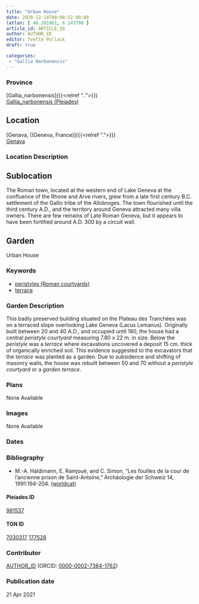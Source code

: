 ```yaml
---
title: "Urban House"
date: 2020-12-14T00:08:52-00:00
latlon: [ 46.201961, 6.143798 ]
article_id: ARTICLE_ID
author: AUTHOR_ID
editor: Yvette Pollack
draft: true

categories:
 - "Gallia Narbonensis"
---
```


### Province

[Gallia_narbonensis]({{<relref "..">}}) \
[Gallia_narbonensis (Pleiades)](https://pleiades.stoa.org/places/981537)

<!-- ### Province Description -->



## Location

[Genava, ((Geneva, France)]({{<relref ".">}}) \
[Genava](https://pleiades.stoa.org/places/177528)

### Location Description

<!--### Location Description-->

<!-- LEAVE THIS BLANK FOR NOW -->

## Sublocation

The Roman town, located at the western end of Lake Geneva at the confluence of the Rhone and Arve rivers, grew from a late first century B.C. settlement of the Gallic tribe of the Allobroges. The town flourished until the third century  A.D., and the territory around Geneva attracted many villa owners. There are few remains of Late Roman Geneva, but it appears to have been fortified around A.D. 300 by a circuit wall.

## Garden

Urban House

<!-- ### Keywords -->
### Keywords
- [peristyles (Roman courtyards)](http://vocab.getty.edu/page/aat/300080971)
- [terrace](http://vocab.getty.edu/page/aat/300404778)

### Garden Description

This badly preserved building situated on the Plateau des Tranchées was on a terraced slope overlooking Lake Geneva (Lacus Lemanus). Originally built between 20 and 40 A.D., and occupied until 180, the house had a central *peristyle courtyard* measuring 7.80 x 22 m. in size.
Below the *peristyle* was a *terrace* where excavations uncovered a deposit 15 cm. thick of organically enriched soil. This evidence suggested to the excavators that the *terrace* was planted as a garden. Due to subsidence and shifting of masonry walls, the house was rebuilt between 50 and 70 without a *peristyle courtyard* or a *garden terrace*.

<!-- text is from draft file -->

### Plans

None Available



### Images

None Available

### Dates


### Bibliography

- M.-A. Haldimann, E. Ramjoué, and C. Simon, “Les fouilles de la cour de l’ancienne prison de Saint-Antoine,” Archäologie der Schweiz 14, 1991:194-204. [(worldcat)](http://www.worldcat.org/oclc/891753412)

#### Pleiades ID

[981537](https://pleiades.stoa.org/places/981537)

#### TGN ID

[7030317](http://vocab.getty.edu/page/tgn/7030317)
[177528](https://pleiades.stoa.org/places/177528)

### Contributor

[AUTHOR_ID](link) (ORCID: [0000-0002-7384-1762](https://orcid.org/0000-0002-7384-1762))

### Publication date


21 Apr 2021

<!--### Related articles-->

<!-- Links to other related articles. Leave blank for now -->